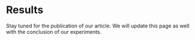 # Results

Stay tuned for the publication of our article. We will update this page as well with
the conclusion of our experiments.
